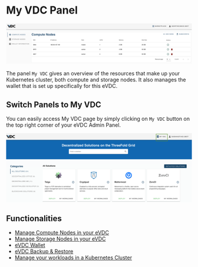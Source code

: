 # My VDC Panel

![](img/evdc_compute_nodes.png)

The panel `My VDC` gives an overview of the resources that make up your Kubernetes cluster, both compute and storage nodes. It also manages the wallet that is set up specifically for this eVDC. 

## Switch Panels to My VDC

You can easily access My VDC page by simply clicking on `My VDC` button on the top right corner of your eVDC Admin Panel.

![](img/evdc_myvdc.png)


## Functionalities

- [Manage Compute Nodes in your eVDC](evdc_compute)
- [Manage Storage Nodes in your eVDC](evdc_storage)
- [eVDC Wallet](evdc_wallet)
- [eVDC Backup & Restore](evdc_backup_restore)
- [Manage your workloads in a Kubernetes Cluster](evdc_k8s)
